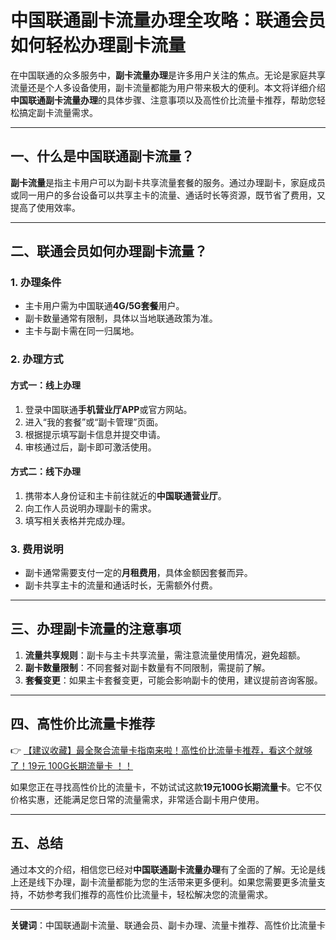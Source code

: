 # 中国联通副卡流量办理全攻略：联通会员如何轻松办理副卡流量

在中国联通的众多服务中，**副卡流量办理**是许多用户关注的焦点。无论是家庭共享流量还是个人多设备使用，副卡流量都能为用户带来极大的便利。本文将详细介绍**中国联通副卡流量办理**的具体步骤、注意事项以及高性价比流量卡推荐，帮助您轻松搞定副卡流量需求。

---

## 一、什么是中国联通副卡流量？

**副卡流量**是指主卡用户可以为副卡共享流量套餐的服务。通过办理副卡，家庭成员或同一用户的多台设备可以共享主卡的流量、通话时长等资源，既节省了费用，又提高了使用效率。

---

## 二、联通会员如何办理副卡流量？

### 1. 办理条件
- 主卡用户需为中国联通**4G/5G套餐**用户。
- 副卡数量通常有限制，具体以当地联通政策为准。
- 主卡与副卡需在同一归属地。

### 2. 办理方式
#### 方式一：线上办理
1. 登录中国联通**手机营业厅APP**或官方网站。
2. 进入“我的套餐”或“副卡管理”页面。
3. 根据提示填写副卡信息并提交申请。
4. 审核通过后，副卡即可激活使用。

#### 方式二：线下办理
1. 携带本人身份证和主卡前往就近的**中国联通营业厅**。
2. 向工作人员说明办理副卡的需求。
3. 填写相关表格并完成办理。

### 3. 费用说明
- 副卡通常需要支付一定的**月租费用**，具体金额因套餐而异。
- 副卡共享主卡的流量和通话时长，无需额外付费。

---

## 三、办理副卡流量的注意事项

1. **流量共享规则**：副卡与主卡共享流量，需注意流量使用情况，避免超额。
2. **副卡数量限制**：不同套餐对副卡数量有不同限制，需提前了解。
3. **套餐变更**：如果主卡套餐变更，可能会影响副卡的使用，建议提前咨询客服。

---

## 四、高性价比流量卡推荐

👉 [【建议收藏】最全聚合流量卡指南来啦！高性价比流量卡推荐，看这个就够了！19元 100G长期流量卡 ！！](https://bit.ly/Liuliangka)

如果您正在寻找高性价比的流量卡，不妨试试这款**19元100G长期流量卡**。它不仅价格实惠，还能满足您日常的流量需求，非常适合副卡用户使用。

---

## 五、总结

通过本文的介绍，相信您已经对**中国联通副卡流量办理**有了全面的了解。无论是线上还是线下办理，副卡流量都能为您的生活带来更多便利。如果您需要更多流量支持，不妨参考我们推荐的高性价比流量卡，轻松解决您的流量需求。

---

**关键词**：中国联通副卡流量、联通会员、副卡办理、流量卡推荐、高性价比流量卡